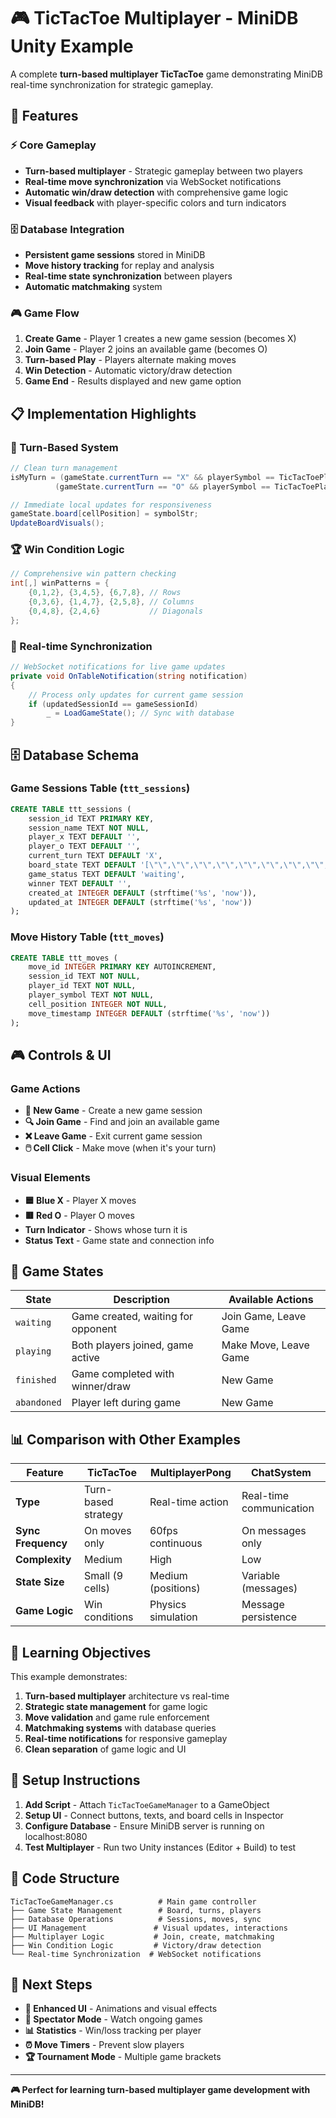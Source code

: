 # 🎮 TicTacToe Multiplayer - MiniDB Unity Example

A complete **turn-based multiplayer TicTacToe** game demonstrating MiniDB real-time synchronization for strategic gameplay.

## 🎯 Features

### ⚡ Core Gameplay
- **Turn-based multiplayer** - Strategic gameplay between two players
- **Real-time move synchronization** via WebSocket notifications  
- **Automatic win/draw detection** with comprehensive game logic
- **Visual feedback** with player-specific colors and turn indicators

### 🗄️ Database Integration
- **Persistent game sessions** stored in MiniDB
- **Move history tracking** for replay and analysis
- **Real-time state synchronization** between players
- **Automatic matchmaking** system

### 🎮 Game Flow
1. **Create Game** - Player 1 creates a new game session (becomes X)
2. **Join Game** - Player 2 joins an available game (becomes O)  
3. **Turn-based Play** - Players alternate making moves
4. **Win Detection** - Automatic victory/draw detection
5. **Game End** - Results displayed and new game option

## 📋 Implementation Highlights

### 🔄 Turn-Based System
```csharp
// Clean turn management
isMyTurn = (gameState.currentTurn == "X" && playerSymbol == TicTacToePlayerSymbol.X) ||
          (gameState.currentTurn == "O" && playerSymbol == TicTacToePlayerSymbol.O);

// Immediate local updates for responsiveness  
gameState.board[cellPosition] = symbolStr;
UpdateBoardVisuals();
```

### 🏆 Win Condition Logic
```csharp
// Comprehensive win pattern checking
int[,] winPatterns = {
    {0,1,2}, {3,4,5}, {6,7,8}, // Rows
    {0,3,6}, {1,4,7}, {2,5,8}, // Columns  
    {0,4,8}, {2,4,6}           // Diagonals
};
```

### 📡 Real-time Synchronization
```csharp
// WebSocket notifications for live game updates
private void OnTableNotification(string notification)
{
    // Process only updates for current game session
    if (updatedSessionId == gameSessionId)
        _ = LoadGameState(); // Sync with database
}
```

## 🗄️ Database Schema

### Game Sessions Table (`ttt_sessions`)
```sql
CREATE TABLE ttt_sessions (
    session_id TEXT PRIMARY KEY,
    session_name TEXT NOT NULL,
    player_x TEXT DEFAULT '',
    player_o TEXT DEFAULT '',  
    current_turn TEXT DEFAULT 'X',
    board_state TEXT DEFAULT '[\"\",\"\",\"\",\"\",\"\",\"\",\"\",\"\",\"\"]',
    game_status TEXT DEFAULT 'waiting',
    winner TEXT DEFAULT '',
    created_at INTEGER DEFAULT (strftime('%s', 'now')),
    updated_at INTEGER DEFAULT (strftime('%s', 'now'))
);
```

### Move History Table (`ttt_moves`)
```sql
CREATE TABLE ttt_moves (
    move_id INTEGER PRIMARY KEY AUTOINCREMENT,
    session_id TEXT NOT NULL,
    player_id TEXT NOT NULL,
    player_symbol TEXT NOT NULL,
    cell_position INTEGER NOT NULL,
    move_timestamp INTEGER DEFAULT (strftime('%s', 'now'))
);
```

## 🎮 Controls & UI

### Game Actions
- **🎯 New Game** - Create a new game session
- **🔍 Join Game** - Find and join an available game  
- **❌ Leave Game** - Exit current game session
- **🖱️ Cell Click** - Make move (when it's your turn)

### Visual Elements
- **🟦 Blue X** - Player X moves
- **🟥 Red O** - Player O moves  
- **Turn Indicator** - Shows whose turn it is
- **Status Text** - Game state and connection info

## 🔄 Game States

| State | Description | Available Actions |
|-------|-------------|-------------------|
| `waiting` | Game created, waiting for opponent | Join Game, Leave Game |
| `playing` | Both players joined, game active | Make Move, Leave Game |
| `finished` | Game completed with winner/draw | New Game |
| `abandoned` | Player left during game | New Game |

## 📊 Comparison with Other Examples

| Feature | **TicTacToe** | MultiplayerPong | ChatSystem |
|---------|---------------|-----------------|------------|
| **Type** | Turn-based strategy | Real-time action | Real-time communication |
| **Sync Frequency** | On moves only | 60fps continuous | On messages only |
| **Complexity** | Medium | High | Low |
| **State Size** | Small (9 cells) | Medium (positions) | Variable (messages) |
| **Game Logic** | Win conditions | Physics simulation | Message persistence |

## 🎯 Learning Objectives

This example demonstrates:

1. **Turn-based multiplayer** architecture vs real-time
2. **Strategic state management** for game logic
3. **Move validation** and game rule enforcement  
4. **Matchmaking systems** with database queries
5. **Real-time notifications** for responsive gameplay
6. **Clean separation** of game logic and UI

## 🔧 Setup Instructions

1. **Add Script** - Attach `TicTacToeGameManager` to a GameObject
2. **Setup UI** - Connect buttons, texts, and board cells in Inspector
3. **Configure Database** - Ensure MiniDB server is running on localhost:8080
4. **Test Multiplayer** - Run two Unity instances (Editor + Build) to test

## 📝 Code Structure

```
TicTacToeGameManager.cs          # Main game controller
├── Game State Management        # Board, turns, players
├── Database Operations          # Sessions, moves, sync
├── UI Management               # Visual updates, interactions  
├── Multiplayer Logic           # Join, create, matchmaking
├── Win Condition Logic         # Victory/draw detection
└── Real-time Synchronization  # WebSocket notifications
```

## 🚀 Next Steps

- **🎨 Enhanced UI** - Animations and visual effects
- **👥 Spectator Mode** - Watch ongoing games
- **📊 Statistics** - Win/loss tracking per player  
- **⏰ Move Timers** - Prevent slow players
- **🏆 Tournament Mode** - Multiple game brackets

---

**🎮 Perfect for learning turn-based multiplayer game development with MiniDB!**